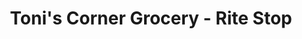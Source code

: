 ---
title: "Toni's Corner Grocery - Rite Stop"
url: /sussex-corner/tonis-corner-grocery-rite-stop/
shop: Lebensmittel
---